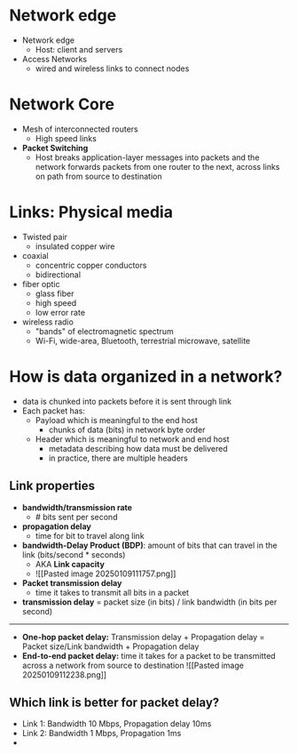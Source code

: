 # Network edge
- Network edge
	- Host: client and servers
- Access Networks
	- wired and wireless links to connect nodes
# Network Core
- Mesh of interconnected routers
	- High speed links
- **Packet Switching**
	- Host breaks application-layer messages into packets and the network forwards packets from one router to the next, across links on path from source to destination
# Links: Physical media
- Twisted pair
	- insulated copper wire
- coaxial
	- concentric copper conductors
	- bidirectional
- fiber optic
	- glass fiber
	- high speed
	- low error rate
- wireless radio
	- "bands" of electromagnetic spectrum
	- Wi-Fi, wide-area, Bluetooth, terrestrial microwave, satellite
# How is data organized in a network?
- data is chunked into packets before it is sent through link
- Each packet has:
	- Payload which is meaningful to the end host
		- chunks of data (bits) in network byte order
	- Header which is meaningful to network and end host
		-  metadata describing how data must be delivered
		-  in practice, there are multiple headers
## Link properties
- **bandwidth/transmission rate**
	- \# bits sent per second
- **propagation delay**
	- time for bit to travel along link
- **bandwidth-Delay Product (BDP)**: amount of bits that can travel in the link (bits/second * seconds)
	- AKA **Link capacity**
	- ![[Pasted image 20250109111757.png]]
- **Packet transmission delay**
	- time it takes to transmit all bits in a packet
- **transmission delay** = packet size (in bits) / link bandwidth (in bits per second)
---
- **One-hop packet delay:** Transmission delay + Propagation delay = Packet size/Link bandwidth + Propagation delay
- **End-to-end packet delay:** time it takes for a packet to be transmitted across a network from source to destination
![[Pasted image 20250109112238.png]]
## Which link is better for packet delay?
- Link 1: Bandwidth 10 Mbps, Propagation delay 10ms
- Link 2: Bandwidth 1 Mbps, Propagation 1ms
- 